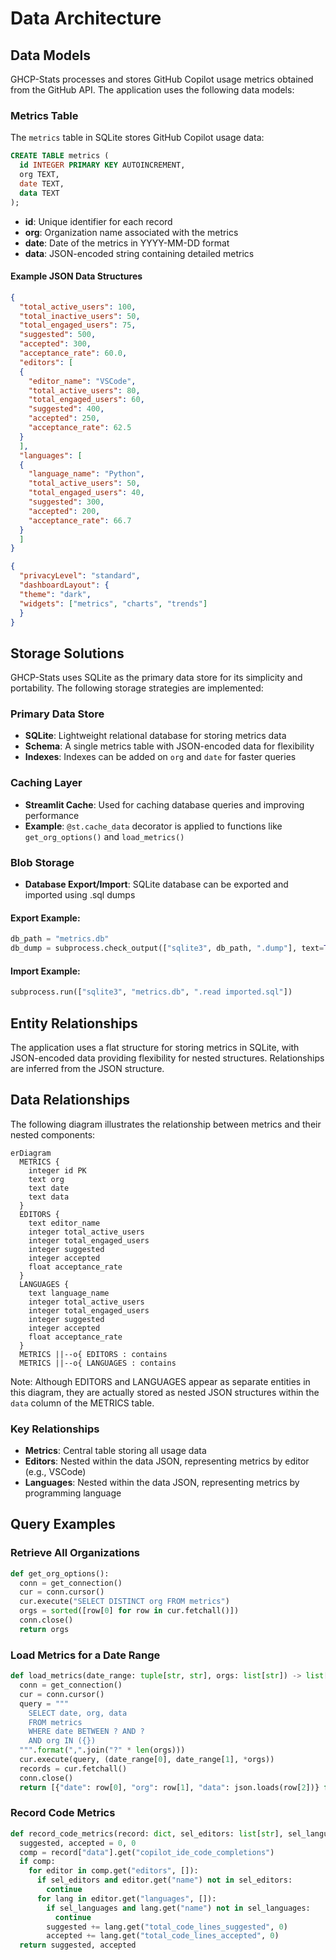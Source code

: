 # Data Architecture

## Data Models

GHCP-Stats processes and stores GitHub Copilot usage metrics obtained from the GitHub API. The application uses the following data models:

### Metrics Table

The `metrics` table in SQLite stores GitHub Copilot usage data:

```sql
CREATE TABLE metrics (
  id INTEGER PRIMARY KEY AUTOINCREMENT,
  org TEXT,
  date TEXT,
  data TEXT
);
```

- **id**: Unique identifier for each record
- **org**: Organization name associated with the metrics
- **date**: Date of the metrics in YYYY-MM-DD format
- **data**: JSON-encoded string containing detailed metrics

#### Example JSON Data Structures

```json
{
  "total_active_users": 100,
  "total_inactive_users": 50,
  "total_engaged_users": 75,
  "suggested": 500,
  "accepted": 300,
  "acceptance_rate": 60.0,
  "editors": [
  {
    "editor_name": "VSCode",
    "total_active_users": 80,
    "total_engaged_users": 60,
    "suggested": 400,
    "accepted": 250,
    "acceptance_rate": 62.5
  }
  ],
  "languages": [
  {
    "language_name": "Python",
    "total_active_users": 50,
    "total_engaged_users": 40,
    "suggested": 300,
    "accepted": 200,
    "acceptance_rate": 66.7
  }
  ]
}
```

```json
{
  "privacyLevel": "standard",
  "dashboardLayout": {
  "theme": "dark",
  "widgets": ["metrics", "charts", "trends"]
  }
}
```

## Storage Solutions

GHCP-Stats uses SQLite as the primary data store for its simplicity and portability. The following storage strategies are implemented:

### Primary Data Store

- **SQLite**: Lightweight relational database for storing metrics data
- **Schema**: A single metrics table with JSON-encoded data for flexibility
- **Indexes**: Indexes can be added on `org` and `date` for faster queries

### Caching Layer

- **Streamlit Cache**: Used for caching database queries and improving performance
- **Example**: `@st.cache_data` decorator is applied to functions like `get_org_options()` and `load_metrics()`

### Blob Storage

- **Database Export/Import**: SQLite database can be exported and imported using .sql dumps

#### Export Example:

```python
db_path = "metrics.db"
db_dump = subprocess.check_output(["sqlite3", db_path, ".dump"], text=True)
```

#### Import Example:

```python
subprocess.run(["sqlite3", "metrics.db", ".read imported.sql"])
```

## Entity Relationships

The application uses a flat structure for storing metrics in SQLite, with JSON-encoded data providing flexibility for nested structures. Relationships are inferred from the JSON structure.

## Data Relationships

The following diagram illustrates the relationship between metrics and their nested components:

```mermaid
erDiagram
  METRICS {
    integer id PK
    text org
    text date
    text data
  }
  EDITORS {
    text editor_name
    integer total_active_users
    integer total_engaged_users
    integer suggested
    integer accepted
    float acceptance_rate
  }
  LANGUAGES {
    text language_name
    integer total_active_users
    integer total_engaged_users
    integer suggested
    integer accepted
    float acceptance_rate
  }
  METRICS ||--o{ EDITORS : contains
  METRICS ||--o{ LANGUAGES : contains
```

Note: Although EDITORS and LANGUAGES appear as separate entities in this diagram, they are actually stored as nested JSON structures within the `data` column of the METRICS table.

### Key Relationships

- **Metrics**: Central table storing all usage data
- **Editors**: Nested within the data JSON, representing metrics by editor (e.g., VSCode)
- **Languages**: Nested within the data JSON, representing metrics by programming language

## Query Examples

### Retrieve All Organizations

```python
def get_org_options():
  conn = get_connection()
  cur = conn.cursor()
  cur.execute("SELECT DISTINCT org FROM metrics")
  orgs = sorted([row[0] for row in cur.fetchall()])
  conn.close()
  return orgs
```

### Load Metrics for a Date Range

```python
def load_metrics(date_range: tuple[str, str], orgs: list[str]) -> list[dict]:
  conn = get_connection()
  cur = conn.cursor()
  query = """
    SELECT date, org, data
    FROM metrics
    WHERE date BETWEEN ? AND ?
    AND org IN ({})
  """.format(",".join("?" * len(orgs)))
  cur.execute(query, (date_range[0], date_range[1], *orgs))
  records = cur.fetchall()
  conn.close()
  return [{"date": row[0], "org": row[1], "data": json.loads(row[2])} for row in records]
```

### Record Code Metrics

```python
def record_code_metrics(record: dict, sel_editors: list[str], sel_languages: list[str]) -> tuple[int, int]:
  suggested, accepted = 0, 0
  comp = record["data"].get("copilot_ide_code_completions")
  if comp:
    for editor in comp.get("editors", []):
      if sel_editors and editor.get("name") not in sel_editors:
        continue
      for lang in editor.get("languages", []):
        if sel_languages and lang.get("name") not in sel_languages:
          continue
        suggested += lang.get("total_code_lines_suggested", 0)
        accepted += lang.get("total_code_lines_accepted", 0)
  return suggested, accepted
```